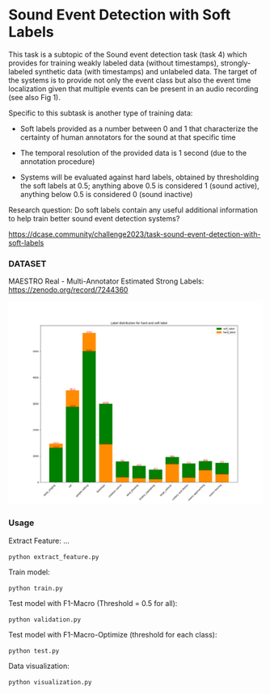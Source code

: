 # Sound Event Detection with Soft Labels

This task is a subtopic of the Sound event detection task (task 4) which provides for training weakly labeled data (without timestamps), strongly-labeled synthetic data (with timestamps) and unlabeled data. The target of the systems is to provide not only the event class but also the event time localization given that multiple events can be present in an audio recording (see also Fig 1).

Specific to this subtask is another type of training data:

- Soft labels provided as a number between 0 and 1 that characterize the certainty of human annotators for the sound at that specific time

- The temporal resolution of the provided data is 1 second (due to the annotation procedure)

- Systems will be evaluated against hard labels, obtained by thresholding the soft labels at 0.5; anything above 0.5 is considered 1 (sound active), anything below 0.5 is considered 0 (sound inactive)

Research question: Do soft labels contain any useful additional information to help train better sound event detection systems?

https://dcase.community/challenge2023/task-sound-event-detection-with-soft-labels

### DATASET

MAESTRO Real - Multi-Annotator Estimated Strong Labels: https://zenodo.org/record/7244360

![Alt text](metadata/gt.png?raw=true "Title")

### Usage

Extract Feature: ...

```python extract_feature.py```

Train model:

```python train.py```

Test model with F1-Macro (Threshold = 0.5 for all):

```python validation.py```

Test model with F1-Macro-Optimize (threshold for each class):

```python test.py```

Data visualization:

```python visualization.py```